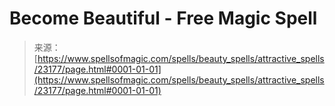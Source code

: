 <!--yml
category: 未分类
date: 2024-06-12 19:08:08
-->

# Become Beautiful - Free Magic Spell

> 来源：[https://www.spellsofmagic.com/spells/beauty_spells/attractive_spells/23177/page.html#0001-01-01](https://www.spellsofmagic.com/spells/beauty_spells/attractive_spells/23177/page.html#0001-01-01)